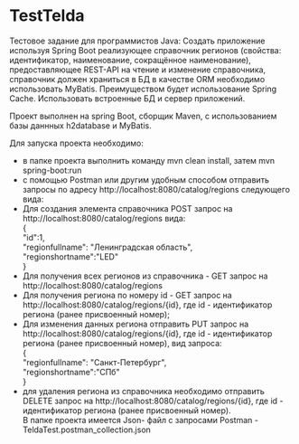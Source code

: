 # TestTelda

Тестовое задание для программистов Java: Создать приложение используя Spring Boot реализующее справочник регионов
(свойства: идентификатор, наименование, сокращённое наименование), предоставляющее REST-API на чтение и изменение
справочника, справочник должен храниться в БД в качестве ORM необходимо использовать MyBatis. Преимуществом будет
использование Spring Cache. Использовать встроенные БД и сервер приложений.<br>

Проект выполнен на spring Boot, сборщик Maven, c использованием базы даннных h2database и MyBatis.

Для запуска проекта необходимо:
- в папке проекта выполнить команду mvn clean install, затем mvn spring-boot:run
- с помощью Postman или другим удобным способом отправить запросы по адресу http://localhost:8080/catalog/regions
следующего вида:
- Для создания элемента справочника POST запрос на http://localhost:8080/catalog/regions вида:<br>
 {<br>
"id":1,<br>
"regionfullname": "Ленинградская область",<br>
"regionshortname":"LED"<br>
}<br>
- Для получения всех регионов из справочника - GET запрос на http://localhost:8080/catalog/regions
- Для получения региона по номеру id - GET запрос на http://localhost:8080/catalog/regions/{id}, где id - идентификатор региона (ранее присвоенный номер);
- Для изменения данных региона отправить PUT запрос на  http://localhost:8080/catalog/regions/{id}, где id - идентификатор региона (ранее присвоенный номер), вид запроса:<br>
{<br>
"regionfullname": "Санкт-Петербург",<br>
"regionshortname":"СПб"<br>
}<br>
- для удаления региона из справочника необходимо отправить DELETE запрос на http://localhost:8080/catalog/regions/{id}, где id - идентификатор региона (ранее присвоенный номер).<br>
В папке проекта имеется Json- файл с запросами Postman -  TeldaTest.postman_collection.json
